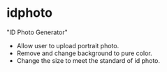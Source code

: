 # idphoto

"ID Photo Generator"

- Allow user to upload portrait photo.
- Remove and change background to pure color.
- Change the size to meet the standard of id photo.
